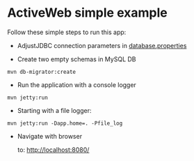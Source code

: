 # ActiveWeb simple example

Follow these simple steps to run this app:


* AdjustJDBC connection parameters in [database.properties](src/main/resources/database.properties)

* Create two empty schemas in MySQL DB

```
mvn db-migrator:create
```

* Run the application with a console logger

```
mvn jetty:run
```

* Starting with a file logger:

```
mvn jetty:run -Dapp.home=. -Pfile_log
```

* Navigate with browser

    to: [http://localhost:8080/](http://localhost:8080/)
  

